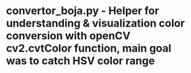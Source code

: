 # convertor_boja.py - Helper for understanding & visualization color conversion with openCV cv2.cvtColor function, main goal was to catch HSV color range
